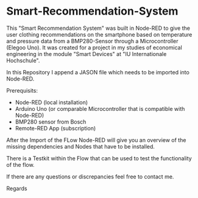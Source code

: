# Smart-Recommendation-System
This "Smart Recommendation System" was built in Node-RED to give the user clothing recommendations on the smartphone based on temperature and pressure data from a BMP280-Sensor through a Microcontroller (Elegoo Uno). It was created for a project in my studies of economical engineering in the module "Smart Devices" at "IU Internationale Hochschule".

In this Repository I append a JASON file which needs to be imported into Node-RED.

Prerequisits:
- Node-RED (local installation)
- Arduino Uno (or comparable Microcontroller that is compatible with Node-RED)
- BMP280 sensor from Bosch
- Remote-RED App (subscription)

After the Import of the FLow Node-RED will give you an overview of the missing dependencies and Nodes that have to be installed.

There is a Testkit within the Flow that can be used to test the functionality of the flow.

If there are any questions or discrepancies feel free to contact me.

Regards
